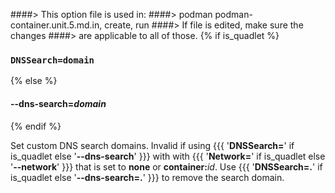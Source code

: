 ####> This option file is used in:
####>   podman podman-container.unit.5.md.in, create, run
####> If file is edited, make sure the changes
####> are applicable to all of those.
{% if is_quadlet %}
### `DNSSearch=domain`
{% else %}
#### **--dns-search**=*domain*
{% endif %}

Set custom DNS search domains. Invalid if using {{{ '**DNSSearch=**' if is_quadlet else '**--dns-search**' }}}
with with {{{ '**Network=**' if is_quadlet else '**--network**' }}} that is set to **none** or **container:**_id_.
Use {{{ '**DNSSearch=.**' if is_quadlet else '**--dns-search=.**' }}} to remove the search domain.
